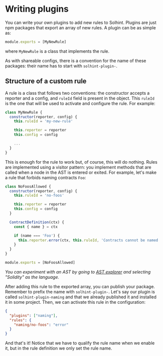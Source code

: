 # Writing plugins

You can write your own plugins to add new rules to Solhint. Plugins are just npm packages that export an array of new rules. A plugin can be as simple as:

```javascript
module.exports = [MyNewRule]
```

where `MyNewRule` is a class that implements the rule.

As with shareable configs, there is a convention for the name of these packages: their name has to start with `solhint-plugin-`.

## Structure of a custom rule

A rule is a class that follows two conventions: the constructor accepts a reporter and a config, and `ruleId` field is present in the object. This `ruleId` is the one that will be used to activate and configure the rule. For example:

```javascript
class MyNewRule {
  constructor(reporter, config) {
    this.ruleId = 'my-new-rule'

    this.reporter = reporter
    this.config = config

    ...
  }
}
```

This is enough for the rule to work but, of course, this will do nothing. Rules are implemented using a visitor pattern: you implement methods that are called when a node in the AST is entered or exited. For example, let's make a rule that forbids naming contracts `Foo`:

```javascript
class NoFoosAllowed {
  constructor(reporter, config) {
    this.ruleId = 'no-foos'

    this.reporter = reporter
    this.config = config
  }

  ContractDefinition(ctx) {
    const { name } = ctx

    if (name === 'Foo') {
      this.reporter.error(ctx, this.ruleId, 'Contracts cannot be named "Foo"')
    }
  }
}

module.exports = [NoFoosAllowed]
```

_You can experiment with an AST by going to [AST explorer](https://astexplorer.net/) and selecting "Solidity" as the
language._

After adding this rule to the exported array, you can publish your package. Remember to prefix the name with `solhint-plugin-`. Let's say our plugin is called `solhint-plugin-naming` and that we already published it and installed it in some project. Then, we can activate this rule in the configuration:

```json
{
  "plugins": ["naming"],
  "rules": {
    "naming/no-foos": "error"
  }
}
```

And that's it! Notice that we have to qualify the rule name when we enable it, but in the rule definition we only set the rule name.
